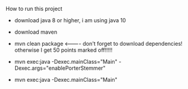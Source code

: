 How to run this project
- download java 8 or higher, i am using java 10
- download maven 

- mvn clean package <---- don't forget to download dependencies! otherwise I get 50 points marked off!!!!!
- mvn exec:java -Dexec.mainClass="Main" -Dexec.args="enablePorterStemmer"
- mvn exec:java -Dexec.mainClass="Main"